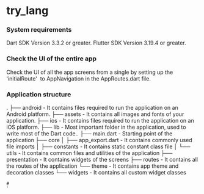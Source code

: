 # try_lang

### System requirements

Dart SDK Version 3.3.2 or greater.
Flutter SDK Version 3.19.4 or greater.

### Check the UI of the entire app

Check the UI of all the app screens from a single by setting up the 'initialRoute'  to AppNavigation in the AppRoutes.dart file.

### Application structure

.
├── android - It contains files required to run the application on an Android platform.
├── assets - It contains all images and fonts of your application.
├── ios - It contains files required to run the application on an iOS platform.
├── lib - Most important folder in the application, used to write most of the Dart code..
├── main.dart - Starting point of the application
├── core
│ ├── app_export.dart - It contains commonly used file imports
│ ├── constants - It contains static constant class file
│ └── utils - It contains common files and utilities of the application
├── presentation - It contains widgets of the screens
├── routes - It contains all the routes of the application
└── theme - It contains app theme and decoration classes
└── widgets - It contains all custom widget classes

```
#
`
```
